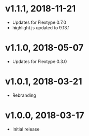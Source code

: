 # v1.1.1, 2018-11-21
* Updates for Flextype 0.7.0
* highlight.js updated to 9.13.1

# v1.1.0, 2018-05-07
* Updates for Flextype 0.3.0

# v1.0.1, 2018-03-21
* Rebranding

# v1.0.0, 2018-03-17
* Initial release
